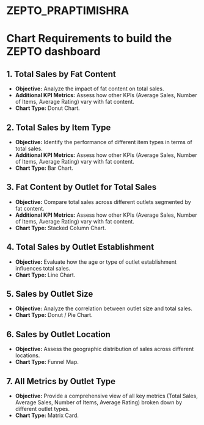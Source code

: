 # ZEPTO_PRAPTIMISHRA
# Chart Requirements to build the ZEPTO dashboard

## 1. Total Sales by Fat Content
- **Objective:** Analyze the impact of fat content on total sales.
- **Additional KPI Metrics:** Assess how other KPIs (Average Sales, Number of Items, Average Rating) vary with fat content.
- **Chart Type:** Donut Chart.

## 2. Total Sales by Item Type
- **Objective:** Identify the performance of different item types in terms of total sales.
- **Additional KPI Metrics:** Assess how other KPIs (Average Sales, Number of Items, Average Rating) vary with fat content.
- **Chart Type:** Bar Chart.

## 3. Fat Content by Outlet for Total Sales
- **Objective:** Compare total sales across different outlets segmented by fat content.
- **Additional KPI Metrics:** Assess how other KPIs (Average Sales, Number of Items, Average Rating) vary with fat content.
- **Chart Type:** Stacked Column Chart.

## 4. Total Sales by Outlet Establishment
- **Objective:** Evaluate how the age or type of outlet establishment influences total sales.
- **Chart Type:** Line Chart.

## 5. Sales by Outlet Size
- **Objective:** Analyze the correlation between outlet size and total sales.
- **Chart Type:** Donut / Pie Chart.

## 6. Sales by Outlet Location
- **Objective:** Assess the geographic distribution of sales across different locations.
- **Chart Type:** Funnel Map.

## 7. All Metrics by Outlet Type
- **Objective:** Provide a comprehensive view of all key metrics (Total Sales, Average Sales, Number of Items, Average Rating) broken down by different outlet types.
- **Chart Type:** Matrix Card.
